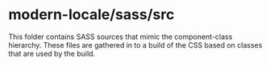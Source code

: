 # modern-locale/sass/src

This folder contains SASS sources that mimic the component-class hierarchy. These files
are gathered in to a build of the CSS based on classes that are used by the build.

